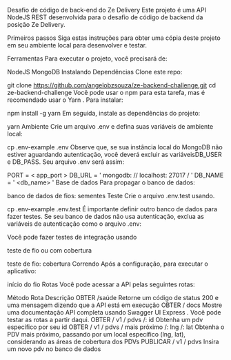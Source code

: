 Desafio de código de back-end do Ze Delivery
Este projeto é uma API NodeJS REST desenvolvida para o desafio de código de backend da posição Ze Delivery.

Primeiros passos
Siga estas instruções para obter uma cópia deste projeto em seu ambiente local para desenvolver e testar.

Ferramentas
Para executar o projeto, você precisará de:

NodeJS
MongoDB
Instalando Dependências
Clone este repo:

git clone https://github.com/angelobzsouza/ze-backend-challenge.git
 cd ze-backend-challenge
Você pode usar o npm para esta tarefa, mas é recomendado usar o Yarn . Para instalar:

npm install -g yarn
Em seguida, instale as dependências do projeto:

yarn
Ambiente
Crie um arquivo .env e defina suas variáveis ​​de ambiente local:

cp .env-example .env
Observe que, se sua instância local do MongoDB não estiver aguardando autenticação, você deverá excluir as variáveis ​​DB_USER e DB_PASS. Seu arquivo .env será assim:

PORT = < app_port > 
DB_URL = ' mongodb: // localhost: 27017 / ' 
DB_NAME = ' <db_name> '
Base de dados
Para propagar o banco de dados:

banco de dados de fios: sementes
Teste
Crie o arquivo .env.test usando.

cp .env-example .env.test
É importante definir outro banco de dados para fazer testes. Se seu banco de dados não usa autenticação, exclua as variáveis ​​de autenticação como o arquivo .env:

Você pode fazer testes de integração usando

teste de fio
ou com cobertura

teste de fio: cobertura
Correndo
Após a configuração, para executar o aplicativo:

início do fio
Rotas
Você pode acessar a API pelas seguintes rotas:

Método	Rota	Descrição
OBTER	/saúde	Retorne um código de status 200 e uma mensagem dizendo que a API está em execução
OBTER	/ docs	Mostre uma documentação API completa usando Swagger UI Express . Você pode testar as rotas a partir daqui.
OBTER	/ v1 / pdvs /: id	Obtenha um pdv específico por seu id
OBTER	/ v1 / pdvs / mais próximo /: lng /: lat	Obtenha o PDV mais próximo, passando por um local específico (lng, lat), considerando as áreas de cobertura dos PDVs
PUBLICAR	/ v1 / pdvs	Insira um novo pdv no banco de dados
